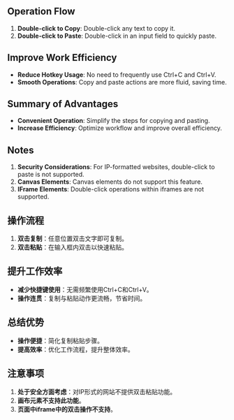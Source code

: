 ## Operation Flow

1. **Double-click to Copy**: Double-click any text to copy it.
2. **Double-click to Paste**: Double-click in an input field to quickly paste.

## Improve Work Efficiency

- **Reduce Hotkey Usage**: No need to frequently use Ctrl+C and Ctrl+V.
- **Smooth Operations**: Copy and paste actions are more fluid, saving time.

## Summary of Advantages

- **Convenient Operation**: Simplify the steps for copying and pasting.
- **Increase Efficiency**: Optimize workflow and improve overall efficiency.

## Notes

1. **Security Considerations**: For IP-formatted websites, double-click to paste is not supported.
2. **Canvas Elements**: Canvas elements do not support this feature.
3. **IFrame Elements**: Double-click operations within iframes are not supported.

## 操作流程

1. **双击复制**：任意位置双击文字即可复制。
2. **双击粘贴**：在输入框内双击以快速粘贴。

## 提升工作效率

- **减少快捷键使用**：无需频繁使用Ctrl+C和Ctrl+V。
- **操作连贯**：复制与粘贴动作更流畅，节省时间。

## 总结优势

- **操作便捷**：简化复制粘贴步骤。
- **提高效率**：优化工作流程，提升整体效率。

## 注意事项

1. **处于安全方面考虑**：对IP形式的网站不提供双击粘贴功能。
2. **画布元素不支持此功能**。
3. **页面中iframe中的双击操作不支持**。

